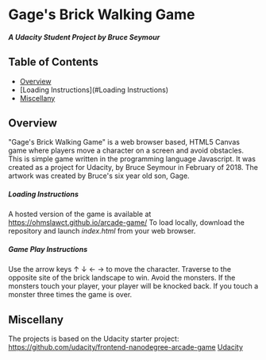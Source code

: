 # Gage's Brick Walking Game
##### A Udacity Student Project by Bruce Seymour
## Table of Contents

* [Overview](#overview)
* [Loading Instructions](#Loading Instructions)
* [Miscellany](#miscellany)

## Overview
"Gage's Brick Walking Game" is a web browser based, HTML5 Canvas game where players move a character on a screen and avoid obstacles.  This is simple game written in the programming language Javascript. It was created as a project for Udacity, by Bruce Seymour in February of 2018.  The artwork was created by Bruce's six year old son, Gage.

##### Loading Instructions
A hosted version of the game is available at https://ohmslawct.github.io/arcade-game/  To load locally, download the repository and launch *index.html* from your web browser.

##### Game Play Instructions
Use the arrow keys ↑ ↓ ← → to move the character.  Traverse to the opposite site of the brick landscape to win.  Avoid the monsters.  If the monsters touch your player, your player will be knocked back.  If you touch a monster three times the game is over.

## Miscellany
The projects is based on the Udacity starter project: https://github.com/udacity/frontend-nanodegree-arcade-game
[Udacity](https://www.udacity.com)
